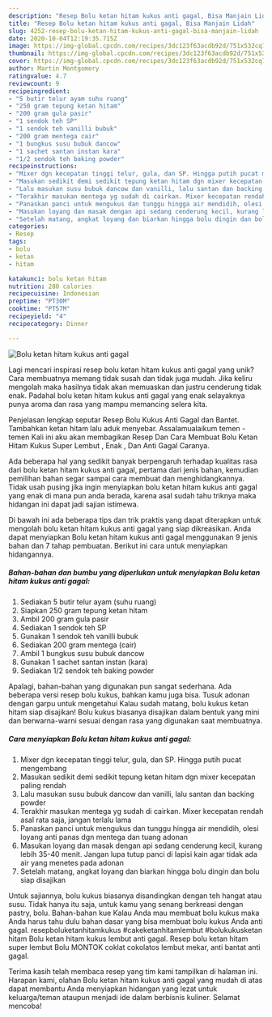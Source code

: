 ```yaml
---
description: "Resep Bolu ketan hitam kukus anti gagal, Bisa Manjain Lidah"
title: "Resep Bolu ketan hitam kukus anti gagal, Bisa Manjain Lidah"
slug: 4252-resep-bolu-ketan-hitam-kukus-anti-gagal-bisa-manjain-lidah
date: 2020-10-04T12:19:35.715Z
image: https://img-global.cpcdn.com/recipes/3dc123f63acdb92d/751x532cq70/bolu-ketan-hitam-kukus-anti-gagal-foto-resep-utama.jpg
thumbnail: https://img-global.cpcdn.com/recipes/3dc123f63acdb92d/751x532cq70/bolu-ketan-hitam-kukus-anti-gagal-foto-resep-utama.jpg
cover: https://img-global.cpcdn.com/recipes/3dc123f63acdb92d/751x532cq70/bolu-ketan-hitam-kukus-anti-gagal-foto-resep-utama.jpg
author: Martin Montgomery
ratingvalue: 4.7
reviewcount: 9
recipeingredient:
- "5 butir telur ayam suhu ruang"
- "250 gram tepung ketan hitam"
- "200 gram gula pasir"
- "1 sendok teh SP"
- "1 sendok teh vanilli bubuk"
- "200 gram mentega cair"
- "1 bungkus susu bubuk dancow"
- "1 sachet santan instan kara"
- "1/2 sendok teh baking powder"
recipeinstructions:
- "Mixer dgn kecepatan tinggi telur, gula, dan SP. Hingga putih pucat mengembang"
- "Masukan sedikit demi sedikit tepung ketan hitam dgn mixer kecepatan paling rendah"
- "Lalu masukan susu bubuk dancow dan vanilli, lalu santan dan backing powder"
- "Terakhir masukan mentega yg sudah di cairkan. Mixer kecepatan rendah asal rata saja, jangan terlalu lama"
- "Panaskan panci untuk mengukus dan tunggu hingga air mendidih, olesi loyang anti panas dgn mentega dan tuang adonan"
- "Masukan loyang dan masak dengan api sedang cenderung kecil, kurang lebih 35-40 menit. Jangan lupa tutup panci di lapisi kain agar tidak ada air yang menetes pada adonan"
- "Setelah matang, angkat loyang dan biarkan hingga bolu dingin dan bolu siap disajikan"
categories:
- Resep
tags:
- bolu
- ketan
- hitam

katakunci: bolu ketan hitam 
nutrition: 280 calories
recipecuisine: Indonesian
preptime: "PT30M"
cooktime: "PT57M"
recipeyield: "4"
recipecategory: Dinner

---
```



![Bolu ketan hitam kukus anti gagal](https://img-global.cpcdn.com/recipes/3dc123f63acdb92d/751x532cq70/bolu-ketan-hitam-kukus-anti-gagal-foto-resep-utama.jpg)

Lagi mencari inspirasi resep bolu ketan hitam kukus anti gagal yang unik? Cara membuatnya memang tidak susah dan tidak juga mudah. Jika keliru mengolah maka hasilnya tidak akan memuaskan dan justru cenderung tidak enak. Padahal bolu ketan hitam kukus anti gagal yang enak selayaknya punya aroma dan rasa yang mampu memancing selera kita.

Penjelasan lengkap seputar Resep Bolu Kukus Anti Gagal dan Bantet. Tambahkan ketan hitam lalu aduk menyebar. Assalamualaikum temen - temen Kali ini aku akan membagikan Resep Dan Cara Membuat Bolu Ketan Hitam Kukus Super Lembut , Enak , Dan Anti Gagal Caranya.

Ada beberapa hal yang sedikit banyak berpengaruh terhadap kualitas rasa dari bolu ketan hitam kukus anti gagal, pertama dari jenis bahan, kemudian pemilihan bahan segar sampai cara membuat dan menghidangkannya. Tidak usah pusing jika ingin menyiapkan bolu ketan hitam kukus anti gagal yang enak di mana pun anda berada, karena asal sudah tahu triknya maka hidangan ini dapat jadi sajian istimewa.


Di bawah ini ada beberapa tips dan trik praktis yang dapat diterapkan untuk mengolah bolu ketan hitam kukus anti gagal yang siap dikreasikan. Anda dapat menyiapkan Bolu ketan hitam kukus anti gagal menggunakan 9 jenis bahan dan 7 tahap pembuatan. Berikut ini cara untuk menyiapkan hidangannya.

<!--inarticleads1-->

##### Bahan-bahan dan bumbu yang diperlukan untuk menyiapkan Bolu ketan hitam kukus anti gagal:

1. Sediakan 5 butir telur ayam (suhu ruang)
1. Siapkan 250 gram tepung ketan hitam
1. Ambil 200 gram gula pasir
1. Sediakan 1 sendok teh SP
1. Gunakan 1 sendok teh vanilli bubuk
1. Sediakan 200 gram mentega (cair)
1. Ambil 1 bungkus susu bubuk dancow
1. Gunakan 1 sachet santan instan (kara)
1. Sediakan 1/2 sendok teh baking powder


Apalagi, bahan-bahan yang digunakan pun sangat sederhana. Ada beberapa versi resep bolu kukus, bahkan kamu juga bisa. Tusuk adonan dengan garpu untuk mengetahui Kalau sudah matang, bolu kukus ketan hitam siap disajikan! Bolu kukus biasanya disajikan dalam bentuk yang mini dan berwarna-warni sesuai dengan rasa yang digunakan saat membuatnya. 

<!--inarticleads2-->

##### Cara menyiapkan Bolu ketan hitam kukus anti gagal:

1. Mixer dgn kecepatan tinggi telur, gula, dan SP. Hingga putih pucat mengembang
1. Masukan sedikit demi sedikit tepung ketan hitam dgn mixer kecepatan paling rendah
1. Lalu masukan susu bubuk dancow dan vanilli, lalu santan dan backing powder
1. Terakhir masukan mentega yg sudah di cairkan. Mixer kecepatan rendah asal rata saja, jangan terlalu lama
1. Panaskan panci untuk mengukus dan tunggu hingga air mendidih, olesi loyang anti panas dgn mentega dan tuang adonan
1. Masukan loyang dan masak dengan api sedang cenderung kecil, kurang lebih 35-40 menit. Jangan lupa tutup panci di lapisi kain agar tidak ada air yang menetes pada adonan
1. Setelah matang, angkat loyang dan biarkan hingga bolu dingin dan bolu siap disajikan


Untuk sajiannya, bolu kukus biasanya disandingkan dengan teh hangat atau susu. Tidak hanya itu saja, untuk kamu yang senang berkreasi dengan pastry, bolu. Bahan-bahan kue Kalau Anda mau membuat bolu kukus maka Anda harus tahu dulu bahan dasar yang bisa membuat bolu kukus Anda anti gagal. resepboluketanhitamkukus #cakeketanhitamlembut #bolukukusketan hitam Bolu ketan hitam kukus lembut anti gagal. Resep bolu ketan hitam super lembut Bolu MONTOK coklat cokolatos lembut mekar, anti bantat anti gagal. 

Terima kasih telah membaca resep yang tim kami tampilkan di halaman ini. Harapan kami, olahan Bolu ketan hitam kukus anti gagal yang mudah di atas dapat membantu Anda menyiapkan hidangan yang lezat untuk keluarga/teman ataupun menjadi ide dalam berbisnis kuliner. Selamat mencoba!
